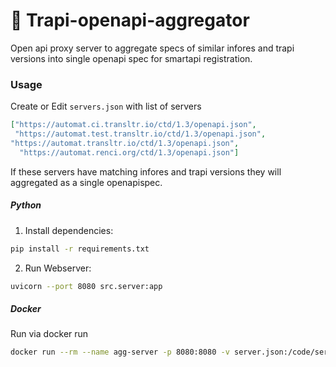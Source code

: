 # 🧮 Trapi-openapi-aggregator
Open api proxy server to aggregate specs of similar infores and trapi versions into single openapi spec for smartapi registration.


### Usage

Create or Edit `servers.json` with list of servers 
```json
["https://automat.ci.transltr.io/ctd/1.3/openapi.json",
 "https://automat.test.transltr.io/ctd/1.3/openapi.json",
"https://automat.transltr.io/ctd/1.3/openapi.json",
  "https://automat.renci.org/ctd/1.3/openapi.json"]
```
If these servers have matching infores and trapi versions they will aggregated as a single openapispec.


##### Python 
1. Install dependencies:
```bash
pip install -r requirements.txt
```
2. Run Webserver:
```bash
uvicorn --port 8080 src.server:app
```


##### Docker
Run via docker run 
```bash
docker run --rm --name agg-server -p 8080:8080 -v server.json:/code/server.json ghcr.io/translatorsri/trapi-openapi-aggregator:latest
```
